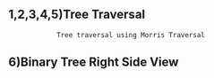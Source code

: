 ## 1,2,3,4,5)Tree Traversal 
                Tree traversal using Morris Traversal

## 6)Binary Tree Right Side View